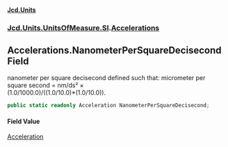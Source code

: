 #### [Jcd.Units](index.md 'index')
### [Jcd.Units.UnitsOfMeasure.SI](Jcd.Units.UnitsOfMeasure.SI.md 'Jcd.Units.UnitsOfMeasure.SI').[Accelerations](Accelerations.md 'Jcd.Units.UnitsOfMeasure.SI.Accelerations')

## Accelerations.NanometerPerSquareDecisecond Field

nanometer per square decisecond defined such that: micrometer per square second = nm/ds² ×  
(1.0/1000.0)/((1.0/10.0)*(1.0/10.0)).

```csharp
public static readonly Acceleration NanometerPerSquareDecisecond;
```

#### Field Value
[Acceleration](Acceleration.md 'Jcd.Units.UnitTypes.Acceleration')